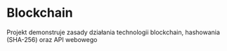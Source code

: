 # Blockchain
Projekt demonstruje zasady działania technologii blockchain, hashowania (SHA-256) oraz API webowego
